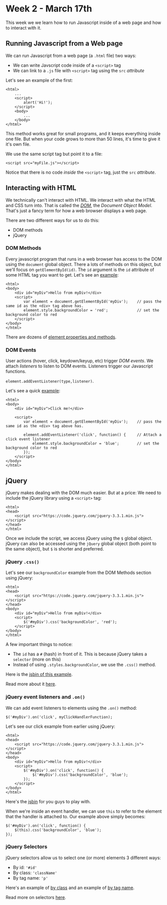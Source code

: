 # Week 2 - March 17th

This week we we learn how to run Javascript inside of a web page and how to interact with it.

## Running Javascript from a Web page
We can run Javascript from a web page (a `.html` file) two ways:
- We can write Javscript code inside of a `<script>` tag
- We can link to a `.js` file with `<script>` tag using the `src` _attribute_

Let's see an example of the first:
```
<html>
    ...
    <script>
        alert('Hi!');
    </script>
    <body>
        ...
    </body>
</html>
```
This method works great for small programs, and it keeps everything inside one file.  But when your code grows to more than 50 lines, it's time to give it it's own file.

We use the same script tag but point it to a file:
```
<script src="myFile.js"></script>
```

Notice that there is no code _inside_ the `<script>` tag, just the `src` _attribute_.


## Interacting with HTML
We technically can't interact with HTML.  We interact with what the HTML and CSS turn into.  That is called the [_DOM_](https://www.w3schools.com/js/js_htmldom.asp), the _Document Object Model_.  That's just a fancy term for how a web browser displays a web page.

There are two different ways for us to do this:
- DOM methods
- jQuery

### DOM Methods
Every javascript program that runs in a web browser has access to the DOM using the `document` global object.  There a lots of methods on this object, but we'll focus on `getElementById(id)`.  The `id` argument is the `id` attribute of some HTML tag you want to get.  Let's see an [example](http://jsbin.com/buyirofuwo/edit?html,output):
```
<html>
<body>
    <div id="myDiv">Hello from myDiv!</div>
    <script>
        var element = document.getElementById('myDiv');    // pass the same id as the <div> tag above has.
        element.style.backgroundColor = 'red';             // set the background color to red
    </script>
</body>
</html>
```

There are dozens of [element properties and methods](https://www.w3schools.com/jsref/dom_obj_all.asp).

### DOM Events
User actions (hover, click, keydown/keyup, etc) trigger _DOM events_.
We attach _listeners_ to listen to DOM events.  Listeners trigger our Javascript functions.


`element.addEventListener(type,listener)`.

Let's see a quick [example](http://jsbin.com/sacifiloxu/edit?html,output):

```
<html>
<body>
    <div id="myDiv">Click me!</div>

    <script>
        var element = document.getElementById('myDiv');    // pass the same id as the <div> tag above has.

        element.addEventListener('click', function() {     // Attach a click event listener
            element.style.backgroundColor = 'blue';        // set the background color to red
        });
    </script>
</body>
</html>
```

## jQuery
jQuery makes dealing with the DOM much easier.  But at a price: We need to include the jQuery library using a `<script>` tag:

```
<html>
<head>
    <script src="https://code.jquery.com/jquery-3.3.1.min.js"></script>
</head>
</html>
```

Once we include the script, we access jQuery using the `$` global object.  jQuery can also be accessed using the `jQuery` global object (both point to the same object), but `$` is shorter and preferred.

### jQuery `.css()`
Let's see our `backgroundColor` example from the DOM Methods section using jQuery:
```
<html>
<head>
    <script src="https://code.jquery.com/jquery-3.3.1.min.js"></script>
</head>
<body>
    <div id="myDiv">Hello from myDiv!</div>
    <script>
        $('#myDiv').css('backgroundColor', 'red');
    </script>
</body>
</html>
```
A few important things to notice:
- The `id` has a `#` (hash) in front of it.  This is because jQuery takes a `selector` (more on this)
- Instead of using `.styles.backgroundColor`, we use the `.css()` method.

Here is the [jsbin of this example](http://jsbin.com/soguvazotu/edit?html,js,output).

Read more about it [here](https://www.tutorialspoint.com/jquery/jquery-css.htm).

### jQuery event listeners and `.on()`
We can add event listeners to elements using the `.on()` method:
```
$('#myDiv').on('click', myClickHandlerFunction);
```

Let's see our click example from earlier using jQuery:
```
<html>
<head>
    <script src="https://code.jquery.com/jquery-3.3.1.min.js"></script>
</head>
<body>
    <div id="myDiv">Hello from myDiv!</div>
    <script>
        $('#myDiv').on('click', function() {
            $('#myDiv').css('backgroundColor', 'blue');
        });
    </script>
</body>
</html>
```
Here's the [jsbin](http://jsbin.com/sajemey/edit?html,js,output) for you guys to play with.

When we're inside an event handler, we can use `this` to refer to the element that the handler is attached to.  Our example above simply becomes:
```
$('#myDiv').on('click', function() {
    $(this).css('backgroundColor', 'blue');
});
```

### jQuery Selectors
jQuery selectors allow us to select one (or more) elements 3 different ways:
- By id: `'#id'`
- By class: `'className'`
- By tag name: `'p'`

Here's an example of [by class](http://jsbin.com/pebusas/edit?html,js,output) and an example of [by tag name](http://jsbin.com/yeviboz/edit?html,js,output).

Read more on selectors [here](https://www.tutorialspoint.com/jquery/jquery-selectors.htm).

